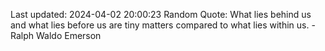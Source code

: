 Last updated: 2024-04-02 20:00:23
Random Quote: What lies behind us and what lies before us are tiny matters compared to what lies within us. - Ralph Waldo Emerson